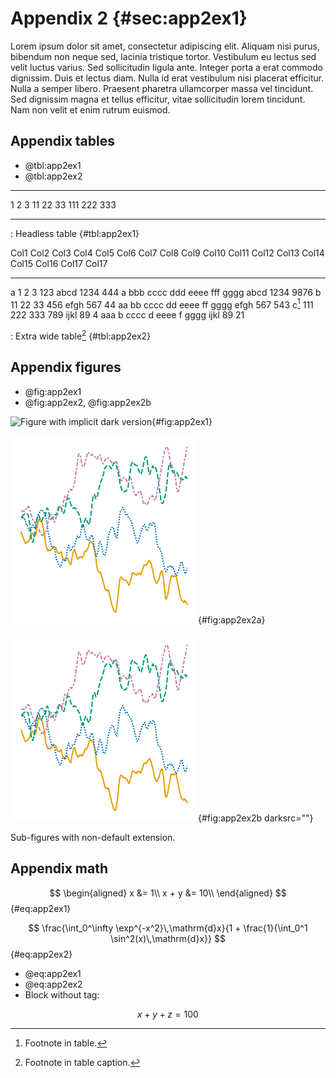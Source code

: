 # Appendix 2 {#sec:app2ex1}

Lorem ipsum dolor sit amet, consectetur adipiscing elit. Aliquam nisi purus,
bibendum non neque sed, lacinia tristique tortor. Vestibulum eu lectus sed velit
luctus varius. Sed sollicitudin ligula ante. Integer porta a erat commodo
dignissim. Duis et lectus diam. Nulla id erat vestibulum nisi placerat
efficitur. Nulla a semper libero. Praesent pharetra ullamcorper massa vel
tincidunt. Sed dignissim magna et tellus efficitur, vitae sollicitudin lorem
tincidunt. Nam non velit et enim rutrum euismod.

## Appendix tables

* @tbl:app2ex1
* @tbl:app2ex2

------   ------    ------
1             2     3
11           22     33
111         222     333
------   ------    ------

: Headless table {#tbl:app2ex1}


Col1         Col2     Col3     Col4     Col5     Col6     Col7     Col8     Col9     Col10     Col11     Col12     Col13     Col14     Col15     Col16     Col17   Col17
---------  ------   ------   ------   ------   ------   ------   ------   ------   -------   -------   -------   -------   -------   -------   -------   -------   -------
a               1        2        3      123     abcd     1234      444        a       bbb      cccc       ddd      eeee       fff      gggg      abcd      1234   9876
b              11       22       33      456     efgh      567       44       aa        bb      cccc        dd      eeee        ff      gggg      efgh       567   543
c[^a21]       111      222      333      789     ijkl       89        4      aaa         b      cccc         d      eeee         f      gggg      ijkl        89   21

: Extra wide table[^a22] {#tbl:app2ex2}

[^a21]: Footnote in table.
[^a22]: Footnote in table caption.


## Appendix figures

* @fig:app2ex1
* @fig:app2ex2, @fig:app2ex2b

![Figure with implicit dark version](figures/anscombe){#fig:app2ex1}

<div id="fig:app2ex2">

![Figure with implicit dark version](figures/lines.png){#fig:app2ex2a}

![Figure with suppressed dark version](figures/lines.png){#fig:app2ex2b darksrc=""}

Sub-figures with non-default extension.
</div>

## Appendix math

$$
\begin{aligned}
    x &= 1\\
    x + y &= 10\\
\end{aligned}
$$ {#eq:app2ex1}

$$
\frac{\int_0^\infty \exp^{-x^2}\,\mathrm{d}x}{1 + \frac{1}{\int_0^1 \sin^2(x)\,\mathrm{d}x}}
$$ {#eq:app2ex2}

* @eq:app2ex1
* @eq:app2ex2
* Block without tag:

$$
x + y + z = 100
$$

